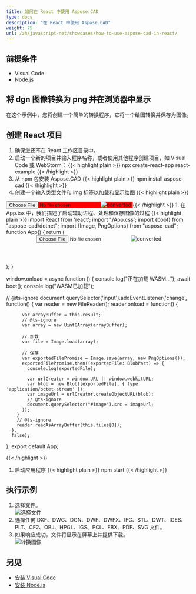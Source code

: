 ```yaml
---
title: 如何在 React 中使用 Aspose.CAD
type: docs
description: "在 React 中使用 Aspose.CAD"
weight: 75
url: /zh/javascript-net/showcases/how-to-use-aspose-cad-in-react/
---
```


## 前提条件
- Visual Code
- Node.js

## 将 dgn 图像转换为 png 并在浏览器中显示

在这个示例中，您将创建一个简单的转换程序，它将一个绘图转换并保存为图像。

## 创建 React 项目

1. 确保您还不在 React 工作区目录中。
1. 启动一个新的项目并输入程序名称，或者使用其他程序创建项目，如 Visual Code 或 WebStorm：
{{< highlight plain >}}
npx create-react-app react-example
{{< /highlight >}}
1. 从 npm 包安装 Aspose.CAD
{{< highlight plain >}}
npm install aspose-cad
{{< /highlight >}}
1. 创建一个输入类型文件和 img 标签以加载和显示绘图
{{< highlight plain >}}
<span style="background-color: red">
  <input id="file" type="file"/>
  <img alt="converted" id="image" />
</span>
{{< /highlight >}}
1. 在 App.tsx 中，我们描述了启动辅助进程、处理和保存图像的过程
{{< highlight plain >}}
import React from 'react';
import './App.css';
import {boot} from "aspose-cad/dotnet";
import {Image, PngOptions} from "aspose-cad";
function App() {
  return (
    <div className="App">
      <header className="App-header">
          <input id="file" type="file"/>
          <img alt="converted" id="image" />
      </header>
    </div>
  );
}

window.onload = async function () {
  console.log("正在加载 WASM...");
  await boot();
  console.log("WASM已加载");

  // @ts-ignore
    document.querySelector('input').addEventListener('change', function() {
        var reader = new FileReader();
        reader.onload = function() {

          var arrayBuffer = this.result;
          // @ts-ignore
          var array = new Uint8Array(arrayBuffer);

          // 加载
          var file = Image.load(array);

          // 保存
          var exportedFilePromise = Image.save(array, new PngOptions());
          exportedFilePromise.then((exportedFile: BlobPart) => {
            console.log(exportedFile);

            var urlCreator = window.URL || window.webkitURL;
            var blob = new Blob([exportedFile], { type: 'application/octet-stream' });
            var imageUrl = urlCreator.createObjectURL(blob);
            // @ts-ignore
            document.querySelector("#image").src = imageUrl;
          });
        }
        // @ts-ignore
        reader.readAsArrayBuffer(this.files[0]);
      },
      false);
};
export default App;

{{< /highlight >}}
1. 启动应用程序
{{< highlight plain >}}
npm start
{{< /highlight >}}

## 执行示例

1. 选择文件。<br>
![选择文件](/cad/_assets/javascript-net/react/choose-file.png)<br>
1. 选择任何 DXF、DWG、DGN、DWF、DWFX、IFC、STL、DWT、IGES、PLT、CF2、OBJ、HPGL、IGS、PCL、FBX、PDF、SVG 文件。
1. 如果响应成功，文件将显示在屏幕上并提供下载。<br>
![转换图像](/cad/_assets/javascript-net/react/convert-image.png)<br>

## 另见

- [安装 Visual Code](https://code.visualstudio.com/)
- [安装 Node.js](https://nodejs.org/en/)
